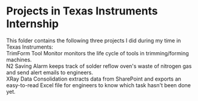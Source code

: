 # Projects in Texas Instruments Internship
This folder contains the following three projects I did during my time in Texas Instruments:\
TrimForm Tool Monitor monitors the life cycle of tools in trimming/forming machines.\
N2 Saving Alarm keeps track of solder reflow oven's waste of nitrogen gas and send alert emails to engineers.\
XRay Data Consolidation extracts data from SharePoint and exports an easy-to-read Excel file for engineers to know which task hasn't been done yet.
